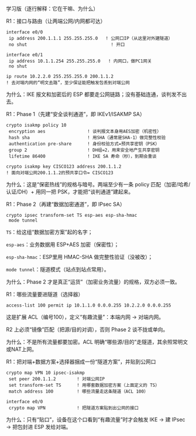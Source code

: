 学习版（逐行解释：它在干嘛、为什么）


R1：接口与路由（让两端公网/内网都可达）

```
interface e0/0
 ip address 200.1.1.1 255.255.255.0   ! 公网口IP（从这里对外建隧道）
 no shut                                ! 开口

interface e0/1
 ip address 10.1.1.254 255.255.255.0   ! 内网口，做PC1网关
 no shut

ip route 10.2.2.0 255.255.255.0 200.1.1.2
! 去对端内网的“明文去路”，至少保证能把触发包丢到对端公网
```

为什么：IKE 报文和加密后的 ESP 都要走公网链路；没有基础连通，谈判发不出去。


R1：Phase 1（先建“安全谈判通道”，即 IKEv1/ISAKMP SA）

```
crypto isakmp policy 10
 encryption aes                ! 谈判报文本身用AES加密（机密性）
 hash sha                      ! 用SHA（通常是SHA-1）做完整性校验
 authentication pre-share      ! 身份校验方式=预共享密钥（PSK）
 group 2                       ! DH组=2，用来安全地产生共享密钥
 lifetime 86400                ! IKE SA 寿命（秒），到期会重谈

crypto isakmp key CISCO123 address 200.1.1.2
! 面向对端公网200.1.1.2的预共享口令= CISCO123
```

为什么：这是“保密热线”的规格与暗号。两端至少有一条 policy 匹配（加密/哈希/认证/DH）+ 用同一把 PSK，才能把“谈判通道”建起来。

R1：Phase 2（再建“数据加密通道”，即 IPsec SA）

```
crypto ipsec transform-set TS esp-aes esp-sha-hmac
 mode tunnel
```

`TS`：给这组“数据加密方案”起的名字；

`esp-aes`：业务数据用 ESP+AES 加密（保密性）；

`esp-sha-hmac`：ESP里用 HMAC-SHA 做完整性验证（没被改）；

`mode tunnel`：隧道模式（站点到站点常用）。

为什么：Phase 2 才是真正“运货”（加密业务流量）的规格，双方必须一致。

R1：哪些流量要进隧道（选择器）

```
access-list 100 permit ip 10.1.1.0 0.0.0.255 10.2.2.0 0.0.0.255
```

这是扩展 ACL（编号100），定义“有趣流量”：本端内网 → 对端内网。

R2 上必须“镜像”匹配（把源/目的对调），否则 Phase 2 谈不拢或单向。

为什么：不是所有流量都要加密。ACL 明确“哪些源/目的”走隧道，其余照常明文或NAT上网。


R1：把对端+数据方案+选择器捆成一份“隧道方案”，并贴到公网口

```
crypto map VPN 10 ipsec-isakmp
 set peer 200.1.1.2        ! 对端公网IP
 set transform-set TS      ! 用哪套数据加密方案（上面定义的 TS）
 match address 100         ! 哪些流量走这条隧道（ACL 100）

interface e0/0
 crypto map VPN            ! 把隧道方案贴到出公网的接口
```

为什么：只有“贴口”，设备在这个口看到“有趣流量”时才会触发 IKE → 建 IPsec → 把包封进 ESP 发给对端。